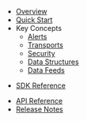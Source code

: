 * [Overview](/content/product_overview)
* [Quick Start](/content/quick_start)
* Key Concepts
	* [Alerts](/content/concepts/alerts)
	* [Transports](/content/concepts/transports)
	* [Security](/content/concepts/security)
	* [Data Structures](/content/concepts/data_structures)
	* [Data Feeds](/content/concepts/data_feeds)
<!-- sdk_open -->
* [SDK Reference](/content/sdk_reference)
<!-- sdk_close -->
* [API Reference](/content/api_reference)
* [Release Notes](/content/release_notes)

